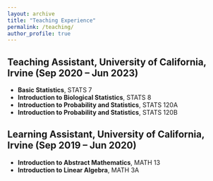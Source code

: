 ```yaml
---
layout: archive
title: "Teaching Experience"
permalink: /teaching/
author_profile: true
---
```


## Teaching Assistant, University of California, Irvine (Sep 2020 – Jun 2023)

- **Basic Statistics**, STATS 7  
- **Introduction to Biological Statistics**, STATS 8  
- **Introduction to Probability and Statistics**, STATS 120A  
- **Introduction to Probability and Statistics**, STATS 120B  

## Learning Assistant, University of California, Irvine (Sep 2019 – Jun 2020)

- **Introduction to Abstract Mathematics**, MATH 13  
- **Introduction to Linear Algebra**, MATH 3A  
